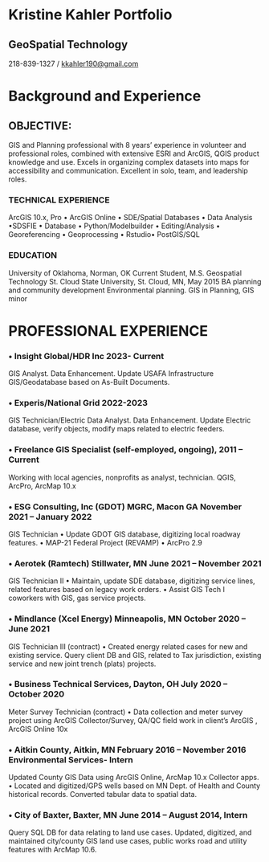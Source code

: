 # Kristine Kahler Portfolio
## GeoSpatial Technology 
218-839-1327 / kkahler190@gmail.com

# Background and Experience
## OBJECTIVE: 
GIS and Planning professional with 8 years’ experience in volunteer and professional roles, combined with extensive ESRI and ArcGIS, QGIS product knowledge and use. Excels in organizing complex datasets into maps for accessibility and communication. Excellent in solo, team, and leadership roles. 
### TECHNICAL EXPERIENCE
ArcGIS 10.x, Pro • ArcGIS Online • SDE/Spatial Databases • Data Analysis •SDSFIE • Database • Python/Modelbuilder • Editing/Analysis • Georeferencing • Geoprocessing • Rstudio• PostGIS/SQL
### EDUCATION 
University of Oklahoma, Norman, OK
Current Student, M.S. Geospatial Technology
St. Cloud State University, St. Cloud, MN, 
May 2015 BA planning and community development Environmental planning. GIS in Planning, GIS minor 
# PROFESSIONAL EXPERIENCE
### • Insight Global/HDR Inc 2023- Current 
GIS Analyst. Data Enhancement.  Update USAFA Infrastructure GIS/Geodatabase based on As-Built Documents. 
### • Experis/National Grid 2022-2023
GIS Technician/Electric Data Analyst. Data Enhancement.  Update Electric database, verify objects, modify maps related to electric feeders. 
### • Freelance GIS Specialist (self-employed, ongoing), 2011 – Current 
Working with local agencies, nonprofits as analyst, technician. QGIS, ArcPro, ArcMap 10.x
### • ESG Consulting, Inc (GDOT) MGRC, Macon GA November 2021 – January 2022
 GIS Technician • Update GDOT GIS database, digitizing local roadway features. • MAP-21 Federal Project (REVAMP) • ArcPro 2.9 
### • Aerotek (Ramtech) Stillwater, MN June 2021 – November 2021 
GIS Technician II • Maintain, update SDE database, digitizing service lines, related features based on legacy work orders. • Assist GIS Tech I coworkers with GIS, gas service projects. 
### • Mindlance (Xcel Energy) Minneapolis, MN October 2020 – June 2021 
GIS Technician III (contract) • Created energy related cases for new and existing service. Query client DB and GIS, related to Tax jurisdiction, existing service and new joint trench (plats) projects. 
### • Business Technical Services, Dayton, OH July 2020 – October 2020 
Meter Survey Technician (contract) • Data collection and meter survey project using ArcGIS Collector/Survey, QA/QC field work in client’s ArcGIS , ArcGIS Online 10x 
### • Aitkin County, Aitkin, MN February 2016 – November 2016 Environmental Services- Intern 
 Updated County GIS Data using ArcGIS Online, ArcMap 10.x Collector apps. • Located and digitized/GPS wells based on MN Dept. of Health and County historical records. Converted tabular data to spatial data. 
### • City of Baxter, Baxter, MN June 2014 – August 2014, Intern 
Query SQL DB for data relating to land use cases. Updated, digitized, and maintained city/county GIS land use cases, public works road and utility features with ArcMap 10.6.
